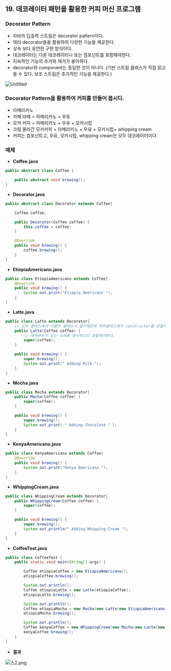 ## 19. 데코레이터 패턴을 활용한 커피 머신 프로그램

### Decorator Pattern

- 자바의 입출력 스트림은 decorator pattern이다.
- 여러 decorator들을 활용하여 다양한 기능을 제공한다.
- 상속 보다 유연한 구현 방식이다.
- 데코레이터는 다른 데코레이터나 또는 컴포넌트를 포함해야한다.
- 지속적인 기능의 추가와 제거가 용이하다.
- decorator와 component는 동일한 것이 아니다. (기반 스트림 클래스가 직접 읽고 쓸 수 있다. 보조 스트림은 추가적인 기능을 제공한다.)

![Untitled](https://t1.daumcdn.net/cafeattach/1Dzpp/d0322bee6408ce30e5341796dc57ddc3306866de)

### Decorator Pattern을 활용하여 커피를 만들어 봅시다.

- 아메리카노
- 카페 라떼 = 아메리카노 + 우유
- 모카 커피 = 아메리카노 + 우유 + 모카시럽
- 크림 올라간 모카커피 = 아메리카노 + 우유 + 모카시럽+ whipping cream
- 커피는 컴포넌트고, 우유, 모카시럽, whipping cream은 모두 데코레이터이다.

### 예제

- **Coffee.java**

```java
public abstract class Coffee {

    public abstract void brewing();
}
```

- **Decorator.java**

```java
public abstract class Decorator extends Coffee{

    Coffee coffee;

    public Decorator(Coffee coffee) {
        this.coffee = coffee;
    }

    @Override
    public void brewing() {
        coffee.brewing();
    }
}
```

- **EtiopiaAmericano.java**

```java
public class EtiopiaAmericano extends Coffee{
    @Override
    public void brewing() {
        System.out.print("Etiopia Americano ");
    }
}
```

- **Latte.java**

```java
public class Latte extends Decorator{
    // 상위 클래스에서 디폴트 클래스가 없기때문에 하위클래스에서 constructor를 만들어야 한다.
    public Latte(Coffee coffee) {
        // 매개변수가 있는 슈퍼를 명시적으로 호출해야한다.
        super(coffee);
    }

    public void brewing() {
        super.brewing();
        System.out.print(" Adding Milk ");
    }
}
```

- **Mocha.java**

```java
public class Mocha extends Decorator{
    public Mocha(Coffee coffee) {
        super(coffee);
    }

    public void brewing() {
        super.brewing();
        System.out.print( " Adding Chocolate " );
    }
}
```

- **KenyaAmericano.java**

```java
public class KenyaAmericano extends Coffee{
    @Override
    public void brewing() {
        System.out.print("Kenya Americano ");
    }
}
```

- **WhippingCream.java**

```java
public class WhippingCream extends Decorator{
    public WhippingCream(Coffee coffee) {
        super(coffee);
    }

    public void brewing() {
        super.brewing();
        System.out.println(" Adding Whipping Cream ");
    }
}
```

- **CoffeeTest.java**

```java
public class CoffeeTest {
    public static void main(String[] args) {

        Coffee etiopiaCoffee = new EtiopiaAmericano();
        etiopiaCoffee.brewing();

        System.out.println();
        Coffee etiopiaLatte = new Latte(etiopiaCoffee);
        etiopiaLatte.brewing();

        System.out.println();
        Coffee etiopiaMocha = new Mocha(new Latte(new EtiopiaAmericano()));
        etiopiaMocha.brewing();

        System.out.println();
        Coffee kenyaCoffee = new WhippingCream(new Mocha(new Latte(new KenyaAmericano())));
        kenyaCoffee.brewing();
    }
}
```

- **결과**

![스2.png](https://t1.daumcdn.net/cafeattach/1Dzpp/64f962e2af41a6bce47cb47ec45428bad2b39c22)